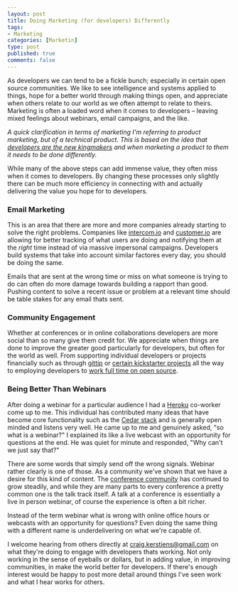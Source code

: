 ```yaml
--- 
layout: post
title: Doing Marketing (for developers) Differently
tags: 
- Marketing
categories: [Marketin]
type: post
published: true
comments: false
---
```


As developers we can tend to be a fickle bunch; especially in certain open source communities. We like to see intelligence and systems applied to things, hope for a better world through making things open, and appreciate when others relate to our world as we often attempt to relate to theirs. Marketing is often a loaded word when it comes to developers – leaving mixed feelings about webinars, email campaigns, and the like.

*A quick clarification in terms of marketing I'm referring to product marketing, but of a technical product. This is based on the idea that [developers are the new kingmakers](http://thenewkingmakers.com/) and when marketing a product to them it needs to be done differently.*

<!--more-->

While many of the above steps can add immense value, they often miss when it comes to developers. By changing these processes only slightly there can be much more efficiency in connecting with and actually delivering the value you hope for to developers. 

### Email Marketing

This is an area that there are more and more companies already starting to solve the right problems. Companies like [intercom.io](http://intercom.io) and [customer.io](http://customer.io) are allowing for better tracking of what users are doing and notifying them at the *right* time instead of via massive impersonal campaigns. Developers build systems that take into account similar factores every day, you should be doing the same. 

Emails that are sent at the wrong time or miss on what someone is trying to do can often do more damage towards building a rapport than good. Pushing content to solve a recent issue or problem at a relevant time should be table stakes for any email thats sent. 

### Community Engagement

Whether at conferences or in online collaborations developers are more social than so many give them credit for. We appreciate when things are done to improve the greater good particularly for developers, but often for the world as well. From supporting individual developers or projects financially such as through [gittip](http://www.gittip.com) or [certain kickstarter projects](http://www.kickstarter.com/projects/andrewgodwin/schema-migrations-for-django) all the way to employing developers to [work full time on open source](http://www.twitter.com/tenderlove).

### Being Better Than Webinars

After doing a webinar for a particular audience I had a [Heroku](http://www.heroku.com) co-worker come up to me. This individual has contributed many ideas that have become core functionality such as the [Cedar stack](#) and is generally open minded and listens very well. He came up to me and genuinely asked, "so what is a webinar?" I explained its like a live webcast with an opportunity for questions at the end. He was quiet for minute and responded, "Why can't we just say that?"

There are some words that simply send off the wrong signals. Webinar rather clearly is one of those. As a community we've shown that we have a desire for this kind of content. The [conference community](http://www.lanyrd.com) has continued to grow steadily, and while they are many parts to every conference a pretty common one is the talk track itself. A talk at a conference is essentially a live in person webinar, of course the experience is often a bit richer. 

Instead of the term webinar what is wrong with online office hours or webcasts with an opportunity for questions? Even doing the same thing with a different name is underdelivering on what we're capable of. 

I welcome hearing from others directly at [craig.kerstiens@gmail.com](mailto:craig.kerstiens@gmail.com) on what they're doing to engage with developers thats working. Not only working in the sense of eyeballs or dollars, but in adding value, in improving communities, in make the world better for developers. If there's enough interest would be happy to post more detail around things I've seen work and what I hear works for others.

<!-- Perfect Audience - Developer Marketing - DO NOT MODIFY -->
<img src="http://ads.perfectaudience.com/seg?add=711656&t=2" width="1" height="1" border="0" />
<!-- End of Audience Pixel -->

